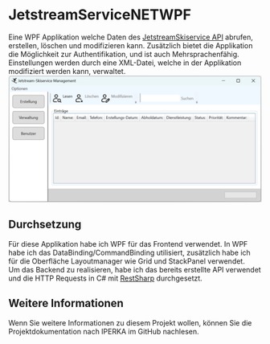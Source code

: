 # JetstreamServiceNETWPF
Eine WPF Applikation welche Daten des [JetstreamSkiservice API](https://github.com/alexanderternst/JetstreamSkiserviceAPI) abrufen, erstellen, löschen und modifizieren kann.
Zusätzlich bietet die Applikation die Möglichkeit zur Authentifikation, und ist auch Mehrsprachenfähig. Einstellungen werden durch eine XML-Datei, welche in der Applikation modifiziert werden kann, verwaltet.  
![Window](https://github.com/alexanderternst/JetstreamServiceNETWPF/blob/master/Projektdokumentation/bilder/verwaltung.png)
## Durchsetzung
Für diese Applikation habe ich WPF für das Frontend verwendet. In WPF habe ich das DataBinding/CommandBinding utilisiert, zusätzlich habe ich für die Oberfläche Layoutmanager wie Grid und StackPanel verwendet.  
Um das Backend zu realisieren, habe ich das bereits erstellte API verwendet und die HTTP Requests in C# mit [RestSharp](https://restsharp.dev/) durchgesetzt.
## Weitere Informationen
Wenn Sie weitere Informationen zu diesem Projekt wollen, können Sie die Projektdokumentation nach IPERKA im GitHub nachlesen.
